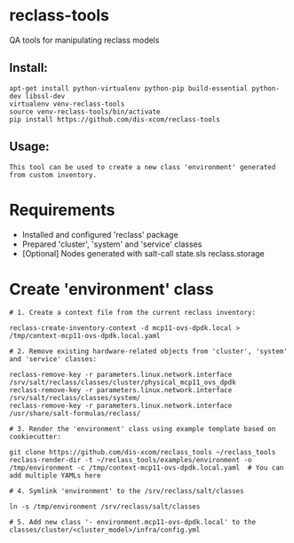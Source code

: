 # reclass-tools
QA tools for manipulating reclass models

Install:
--------

    apt-get install python-virtualenv python-pip build-essential python-dev libssl-dev
    virtualenv venv-reclass-tools
    source venv-reclass-tools/bin/activate
    pip install https://github.com/dis-xcom/reclass-tools

Usage:
------

    This tool can be used to create a new class 'environment' generated from custom inventory.

Requirements
============

- Installed and configured 'reclass' package
- Prepared 'cluster', 'system' and 'service' classes
- [Optional] Nodes generated with salt-call state.sls reclass.storage

Create 'environment' class
==========================

    # 1. Create a context file from the current reclass inventory:

    reclass-create-inventory-context -d mcp11-ovs-dpdk.local > /tmp/context-mcp11-ovs-dpdk.local.yaml

    # 2. Remove existing hardware-related objects from 'cluster', 'system' and 'service' classes:

    reclass-remove-key -r parameters.linux.network.interface /srv/salt/reclass/classes/cluster/physical_mcp11_ovs_dpdk
    reclass-remove-key -r parameters.linux.network.interface /srv/salt/reclass/classes/system/
    reclass-remove-key -r parameters.linux.network.interface /usr/share/salt-formulas/reclass/

    # 3. Render the 'environment' class using example template based on cookiecutter:

    git clone https://github.com/dis-xcom/reclass_tools ~/reclass_tools
    reclass-render-dir -t ~/reclass_tools/examples/environment -o /tmp/environment -c /tmp/context-mcp11-ovs-dpdk.local.yaml  # You can add multiple YAMLs here

    # 4. Symlink 'environment' to the /srv/reclass/salt/classes

    ln -s /tmp/environment /srv/reclass/salt/classes

    # 5. Add new class '- environment.mcp11-ovs-dpdk.local' to the classes/cluster/<cluster_model>/infra/config.yml
